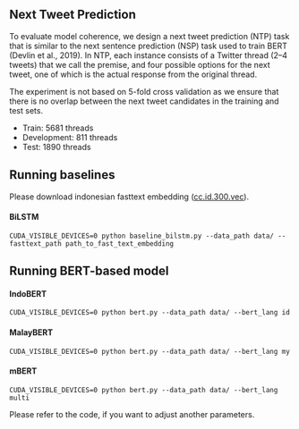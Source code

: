 ## Next Tweet Prediction

To evaluate model coherence, we design a next tweet prediction (NTP) task
that is similar to the next sentence prediction (NSP) task used to train BERT (Devlin et al., 2019). In
NTP, each instance consists of a Twitter thread (2–4 tweets) that we call the premise, and four possible
options for the next tweet, one of which is the actual response from the original thread.

The experiment is not based on 5-fold cross validation as we ensure that there is no overlap between the next tweet
candidates in the training and test sets.

* Train: 5681 threads
* Development: 811 threads 
* Test: 1890 threads


## Running baselines

Please download indonesian fasttext embedding ([cc.id.300.vec](https://fasttext.cc/docs/en/crawl-vectors.html)).
#### BiLSTM
```
CUDA_VISIBLE_DEVICES=0 python baseline_bilstm.py --data_path data/ --fasttext_path path_to_fast_text_embedding
```

## Running BERT-based model
#### IndoBERT
```
CUDA_VISIBLE_DEVICES=0 python bert.py --data_path data/ --bert_lang id
```
#### MalayBERT
```
CUDA_VISIBLE_DEVICES=0 python bert.py --data_path data/ --bert_lang my
```
#### mBERT
```
CUDA_VISIBLE_DEVICES=0 python bert.py --data_path data/ --bert_lang multi
```

Please refer to the code, if you want to adjust another parameters.
